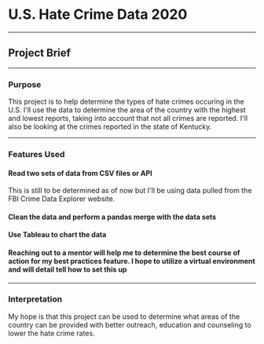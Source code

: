 # U.S. Hate Crime Data 2020

---

## Project Brief

---

### Purpose

This project is to help determine the types of hate crimes occuring in the U.S. I'll use the data to determine the area of the country with the highest and lowest reports, taking into account that not all crimes are reported. I'll also be looking at the crimes reported in the state of Kentucky. 

---

### Features Used 

#### **Read two sets of data from CSV files or API**

This is still to be determined as of now but I'll be using data pulled from the FBI Crime Data Explorer website.

#### **Clean the data and perform a pandas merge with the data sets**


#### **Use Tableau to chart the data**


#### **Reaching out to a mentor will help me to determine the best course of action for my best practices feature. I hope to utilize a virtual environment and will detail tell how to set this up**


---

### Interpretation

My hope is that this project can be used to determine what areas of the country can be provided with better outreach, education and counseling to lower the hate crime rates.